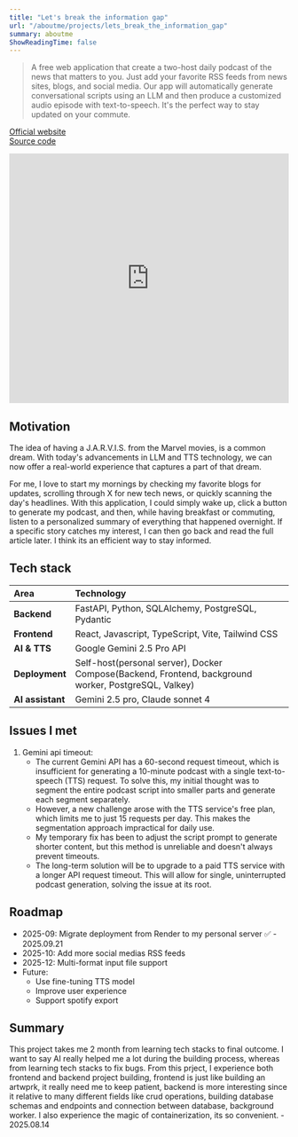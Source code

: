 ```yaml
---
title: "Let's break the information gap"
url: "/aboutme/projects/lets_break_the_information_gap"
summary: aboutme
ShowReadingTime: false
---
```

> A free web application that create a two-host daily podcast of the news that matters to you. Just add your favorite RSS feeds from news sites, blogs, and social media. Our app will automatically generate conversational scripts using an LLM and then produce a customized audio episode with text-to-speech. It's the perfect way to stay updated on your commute.

[Official website](https://lbtig.kingportal.tech)  
[Source code](https://github.com/Kingjinsight/Lets-break-the-information-gap)

<iframe width=100% height=450 src="https://www.youtube.com/embed/Xx2ari_n_f0?si=af_64RookXLDccYE" title="YouTube video player" frameborder="0" allow="accelerometer; autoplay; clipboard-write; encrypted-media; gyroscope; picture-in-picture; web-share" referrerpolicy="strict-origin-when-cross-origin" allowfullscreen></iframe>   


## Motivation
The idea of having a  J.A.R.V.I.S. from the Marvel movies, is a common dream. With today's advancements in LLM and TTS technology, we can now offer a real-world experience that captures a part of that dream.

For me, I love to start my mornings by checking my favorite blogs for updates, scrolling through X for new tech news, or quickly scanning the day's headlines. With this application, I could simply wake up, click a button to generate my podcast, and then, while having breakfast or commuting, listen to a personalized summary of everything that happened overnight. If a specific story catches my interest, I can then go back and read the full article later. I think its an efficient way to stay informed.

## Tech stack

| Area | Technology |
| :------ | :---------------------------------------------------------------------- |
| **Backend** | FastAPI, Python, SQLAlchemy, PostgreSQL, Pydantic |
| **Frontend** | React, Javascript, TypeScript, Vite, Tailwind CSS |
| **AI & TTS** | Google Gemini 2.5 Pro API |
| **Deployment** | Self-host(personal server), Docker Compose(Backend, Frontend, background worker, PostgreSQL, Valkey) |
| **AI assistant** | Gemini 2.5 pro, Claude sonnet 4 |
## Issues I met
1. Gemini api timeout: 
   - The current Gemini API has a 60-second request timeout, which is insufficient for generating a 10-minute podcast with a single text-to-speech (TTS) request. To solve this, my initial thought was to segment the entire podcast script into smaller parts and generate each segment separately.
   - However, a new challenge arose with the TTS service's free plan, which limits me to just 15 requests per day. This makes the segmentation approach impractical for daily use.
   - My temporary fix has been to adjust the script prompt to generate shorter content, but this method is unreliable and doesn't always prevent timeouts.
   - The long-term solution will be to upgrade to a paid TTS service with a longer API request timeout. This will allow for single, uninterrupted podcast generation, solving the issue at its root.

## Roadmap
- 2025-09: Migrate deployment from Render to my personal server ✅ - 2025.09.21
- 2025-10: Add more social medias RSS feeds
- 2025-12: Multi-format input file support
- Future:
  - Use fine-tuning TTS model
  - Improve user experience
  - Support spotify export

## Summary
This project takes me 2 month from learning tech stacks to final outcome. I want to say AI really helped me a lot during the building process, whereas from learning tech stacks to fix bugs. From this prject, I experience both frontend and backend project building, frontend is just like building an artwprk, it really need me to keep patient, backend is more interesting since it relative to many different fields like crud operations, building database schemas and endpoints and connection between database, background worker. I also experience the magic of containerization, its so convenient. - 2025.08.14